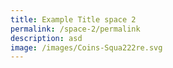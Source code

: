 ```yaml
---
title: Example Title space 2
permalink: /space-2/permalink
description: asd
image: /images/Coins-Squa222re.svg
---
```


